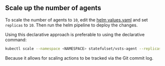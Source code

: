 ## Scale up the number of agents

To scale the number of agents to `10`, edit the [helm values.yaml](../helm/values.yaml) and set `replicas` to `10`. Then run the helm pipeline to deploy the changes.

Using this declarative approach is preferable to using the declarative command:

```bash
kubectl scale --namespace <NAMESPACE> statefulset/vsts-agent --replicas 10
```

Because it allows for scaling actions to be tracked via the Git commit log.